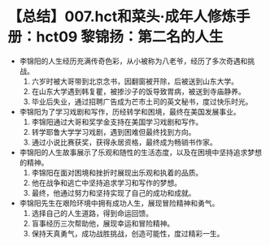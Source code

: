 # 【总结】007.hct和菜头·成年人修炼手册：hct09 黎锦扬：第二名的人生

-   李锦阳的人生经历充满传奇色彩，从小被称为八老爷，经历了多次奇遇和挑战。
    1.  六岁时被大哥带到北京念书，因翻窗被开除，后被送到山东大学。
    2.  在山东大学遇到韩复瞿，被掺沙子的饭导致胃病，被送到寺庙静养。
    3.  毕业后失业，通过招聘广告成为芒市土司的英文秘书，度过快乐时光。
-   李锦阳为了学习戏剧和写作，历经转学和困境，最终在美国发展事业。
    1.  李锦阳通过大哥和奖学金支持在美国学习戏剧和写作。
    2.  转学耶鲁大学学习戏剧，遇到困难但最终找到方向。
    3.  通过小说比赛获奖，获得永居资格，最终成为畅销书作家。
-   李锦阳的人生故事展示了乐观和随性的生活态度，以及在困境中坚持追求梦想的精神。
    1.  李锦阳在面对困境和挫折时展现出乐观和执着的品质。
    2.  他在战争和逃亡中坚持追求学习和写作的梦想。
    3.  最终，他通过努力和坚持实现了自己的成功和成就。
-   李锦阳先生在艰险环境中拥有成功人生，展现冒险精神和勇气。
    1.  选择自己的人生道路，得到命运回馈。
    2.  盲事经历三次帮助他，展现幸运和冒险精神。
    3.  保持天真勇气，成功战胜挑战，创造可能性，度过精彩一生。